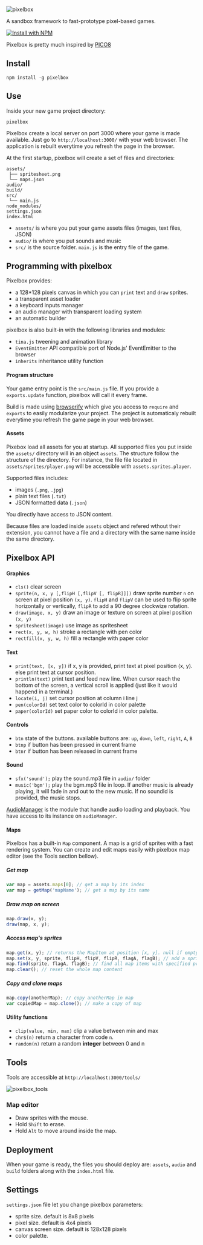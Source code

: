 ![pixelbox](https://cloud.githubusercontent.com/assets/2462139/12671050/6c0da564-c6b0-11e5-8a07-1380b8dddfaf.png)

A sandbox framework to fast-prototype pixel-based games.

[![Install with NPM](https://nodei.co/npm/pixelbox.png?downloads=true&stars=true)](https://nodei.co/npm/pixelbox/)

Pixelbox is pretty much inspired by [PICO8](http://www.lexaloffle.com/pico-8.php)

## Install

`npm install -g pixelbox`

## Use

Inside your new game project directory:

`pixelbox`

Pixelbox create a local server on port 3000 where your game is made available.
Just go to `http://localhost:3000/` with your web browser.
The application is rebuilt everytime you refresh the page in the browser.


At the first startup, pixelbox will create a set of files and directories:
```
assets/
 ├── spritesheet.png
 └── maps.json
audio/
build/
src/
 └── main.js
node_modules/
settings.json
index.html
```

 - `assets/` is where you put your game assets files (images, text files, JSON)
 - `audio/` is where you put sounds and music
 - `src/` is the source folder. `main.js` is the entry file of the game.

## Programming with pixelbox

Pixelbox provides:
 - a 128*128 pixels canvas in which you can `print` text and `draw` sprites.
 - a transparent asset loader
 - a keyboard inputs manager
 - an audio manager with transparent loading system
 - an automatic builder

pixelbox is also built-in with the following libraries and modules:
 - `tina.js` tweening and animation library
 - `EventEmitter` API compatible port of Node.js' EventEmitter to the browser
 - `inherits` inheritance utility function

#### Program structure

Your game entry point is the `src/main.js` file.
If you provide a `exports.update` function, pixelbox will call it every frame.

Build is made using [browserify](http://browserify.org/) which give you access
to `require` and `exports` to easily modularize your project.
The project is automaticaly rebuilt everytime you refresh the game page in your 
web browser.

#### Assets

Pixebox load all assets for you at startup.
All supported files you put inside the `assets/` directory will in an object `assets`.
The structure follow the structure of the directory. For instance, the file
file located in `assets/sprites/player.png` will be accessible with 
`assets.sprites.player`.

Supported files includes: 
 - images (`.png`, `.jpg`)
 - plain text files (`.txt`)
 - JSON formatted data (`.json`)

You directly have access to JSON content.

Because files are loaded inside `assets` object and refered wthout their extension,
you cannot have a file and a directory with the same name inside the same directory.

## Pixelbox API

#### Graphics

 - `cls()` clear screen
 - `sprite(n, x, y [,flipH [,flipV [, flipR]]])` draw sprite number `n` on screen at pixel position `(x, y)`. `flipH` and `flipV` can be used to flip sprite horizontally or vertically, `flipR` to add a 90 degree clockwize rotation.
 - `draw(image, x, y)` draw an image or texture on screen at pixel position `(x, y)`
 - `spritesheet(image)` use image as spritesheet
 - `rect(x, y, w, h)` stroke a rectangle with pen color
 - `rectfill(x, y, w, h)` fill a rectangle with paper color

#### Text

 - `print(text, [x, y])` if x, y is provided, print text at pixel position (x, y). 
else print text at cursor position.
 - `println(text)` print text and feed new line. 
When cursor reach the bottom of the screen, a vertical scroll is applied 
(just like it would happend in a terminal.)
 - `locate(i, j)` set cursor position at column i line j
 - `pen(colorId)` set text color to colorId in color palette
 - `paper(colorId)` set paper color to colorId in color palette.

#### Controls

 - `btn` state of the buttons. available buttons are: `up`, `down`, `left`, `right`, `A`, `B`
 - `btnp` if button has been pressed in current frame
 - `btnr` if button has been released in current frame

#### Sound

 - `sfx('sound');` play the sound.mp3 file in `audio/` folder
 - `music('bgm');` play the bgm.mp3 file in loop. If another music is already playing,
 it will fade in and out to the new music. If no soundId is provided, the music stops.

[AudioManager](https://github.com/Wizcorp/AudioManager) is the module that handle audio 
loading and playback. You have access to its instance on `audioManager`.

#### Maps

Pixelbox has a built-in `Map` component. A map is a grid of sprites with a fast rendering system.
You can create and edit maps easily with pixelbox map editor (see the Tools section bellow).

##### Get map

```javascript
var map = assets.maps[0]; // get a map by its index
var map = getMap('mapName'); // get a map by its name
```

##### Draw map on screen

```javascript
map.draw(x, y);
draw(map, x, y);
```

##### Access map's sprites

```javascript
map.get(x, y); // returns the MapItem at position [x, y]. null if empty
map.set(x, y, sprite, flipH, flipV, flipR, flagA, flagB); // add a sprite in the map.
map.find(sprite, flagA, flagB); // find all map items with specified properties
map.clear(); // reset the whole map content
```

##### Copy and clone maps

```javascript
map.copy(anotherMap); // copy anotherMap in map
var copiedMap = map.clone(); // make a copy of map
```


#### Utility functions

 - `clip(value, min, max)` clip a value between min and max
 - `chr$(n)` return a character from code `n`.
 - `random(n)` return a random **integer** between 0 and n

## Tools

Tools are accessible at `http://localhost:3000/tools/`

![pixelbox_tools](https://cloud.githubusercontent.com/assets/2462139/12670965/d091a37e-c6af-11e5-8537-f82689f3496c.png)

### Map editor

 - Draw sprites with the mouse.
 - Hold `Shift` to erase.
 - Hold `Alt` to move around inside the map.

## Deployment

When your game is ready, the files you should deploy are:
`assets`, `audio` and `build` folders along with the `index.html` file.

## Settings

`settings.json` file let you change pixelbox parameters:
 - sprite size. default is 8x8 pixels
 - pixel size. default is 4x4 pixels
 - canvas screen size. default is 128x128 pixels
 - color palette.

